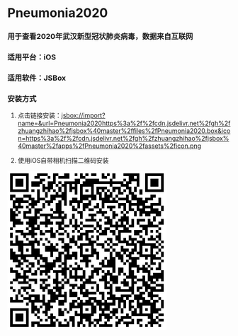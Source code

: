 # Pneumonia2020
### 用于查看2020年武汉新型冠状肺炎病毒，数据来自互联网

### 适用平台：iOS

### 适用软件：JSBox

### 安装方式

1. 点击链接安装：[jsbox://import?name=&url=Pneumonia2020https%3a%2f%2fcdn.jsdelivr.net%2fgh%2fzhuangzhihao%2fjsbox%40master%2ffiles%2fPneumonia2020.box&icon=https%3a%2f%2fcdn.jsdelivr.net%2fgh%2fzhuangzhihao%2fjsbox%40master%2fapps%2fPneumonia2020%2fassets%2ficon.png](jsbox://import?name=&url=Pneumonia2020https%3a%2f%2fcdn.jsdelivr.net%2fgh%2fzhuangzhihao%2fjsbox%40master%2ffiles%2fPneumonia2020.box&icon=https%3a%2f%2fcdn.jsdelivr.net%2fgh%2fzhuangzhihao%2fjsbox%40master%2fapps%2fPneumonia2020%2fassets%2ficon.png)

2. 使用iOS自带相机扫描二维码安装

![二维码](images/Pneumonia2020.png)